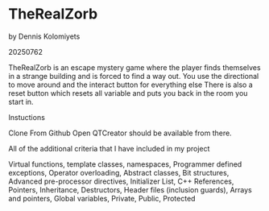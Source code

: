 # TheRealZorb 

by Dennis Kolomiyets

20250762

TheRealZorb is an escape mystery game where the player finds themselves in a strange building and is forced to find a way out. 
You use the directional to move around and the interact button for everything else
There is also a reset button which resets all variable and puts you back in the room you start in.


Instuctions

Clone From Github
Open QTCreator
should be available from there.


All of the additional criteria that I have included in my project

Virtual functions, 
template classes, 
namespaces,
Programmer defined exceptions, 
Operator overloading,
Abstract classes, 
Bit structures, 
Advanced pre-processor directives, 
Initializer List, 
C++ References, 
Pointers, 
Inheritance, 
Destructors, 
Header files (inclusion guards), 
Arrays and pointers, 
Global variables, 
Private, Public, Protected
